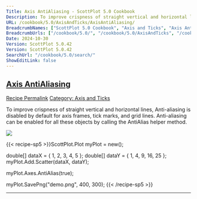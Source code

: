 ```yaml
---
Title: Axis AntiAliasing - ScottPlot 5.0 Cookbook
Description: To improve crispness of straight vertical and horizontal lines, Anti-aliasing is disabled by default for axis frames, tick marks, and grid lines. Anti-aliasing can be enabled for all these objects by calling the AntiAlias helper method.
URL: /cookbook/5.0/AxisAndTicks/AxisAntiAliasing/
BreadcrumbNames: ["ScottPlot 5.0 Cookbook", "Axis and Ticks", "Axis AntiAliasing"]
BreadcrumbUrls: ["/cookbook/5.0/", "/cookbook/5.0/AxisAndTicks", "/cookbook/5.0/AxisAndTicks/AxisAntiAliasing"]
Date: 2024-10-30
Version: ScottPlot 5.0.42
Version: ScottPlot 5.0.42
SearchUrl: "/cookbook/5.0/search/"
ShowEditLink: false
---
```



<h2 style='border-bottom: 0;'><a href='/cookbook/5.0/AxisAndTicks/AxisAntiAliasing'>Axis AntiAliasing</a></h2>

<div class="d-flex mb-2">
<a class="btn btn-sm btn-primary me-1" href="/cookbook/5.0/AxisAndTicks/AxisAntiAliasing">Recipe Permalink</a>
<a class="btn btn-sm btn-success me-1" href="/cookbook/5.0/AxisAndTicks">Category: Axis and Ticks</a>
</div>

To improve crispness of straight vertical and horizontal lines, Anti-aliasing is disabled by default for axis frames, tick marks, and grid lines. Anti-aliasing can be enabled for all these objects by calling the AntiAlias helper method.

[![](/cookbook/5.0/images/AxisAntiAliasing.png?241029205813)](/cookbook/5.0/images/AxisAntiAliasing.png?241029205813)

{{< recipe-sp5 >}}ScottPlot.Plot myPlot = new();

double[] dataX = { 1, 2, 3, 4, 5 };
double[] dataY = { 1, 4, 9, 16, 25 };
myPlot.Add.Scatter(dataX, dataY);

myPlot.Axes.AntiAlias(true);

myPlot.SavePng("demo.png", 400, 300);
{{< /recipe-sp5 >}}

<hr class='my-5 invisible'>


